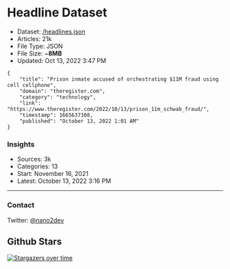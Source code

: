# Headline Dataset

- Dataset: [/headlines.json](https://raw.githubusercontent.com/fwd/news/master/headlines.json) 
- Articles: 21k
- File Type: JSON
- File Size: ~**8MB**
- Updated: Oct 13, 2022 3:47 PM

```
{
    "title": "Prison inmate accused of orchestrating $11M fraud using cell cellphone",
    "domain": "theregister.com",
    "category": "technology",
    "link": "https://www.theregister.com/2022/10/13/prison_11m_schwab_fraud/",
    "timestamp": 1665637308,
    "published": "October 13, 2022 1:01 AM"
}
```

### Insights

- Sources: 3k
- Categories: 13
- Start: November 16, 2021
- Latest: October 13, 2022 3:16 PM

---

### Contact 

Twitter: [@nano2dev](https://twitter.com/nano2dev)

## Github Stars

[![Stargazers over time](https://starchart.cc/fwd/news.svg)](https://starchart.cc/fwd/news)
